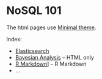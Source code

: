 # NoSQL 101

The html pages use [Minimal theme](https://github.com/wbzyl/nosql-tutorial/settings/pages/themes?utf8=%E2%9C%93&source=master).

Index:

* [Elasticsearch](/nosql_101/elastic-crud)
* [Bayesian Analysis](/nosql_101/bayes) – HTML only
* [R Markdown](/nosql_101/rmarkdown)] – R Markdown
* ...
